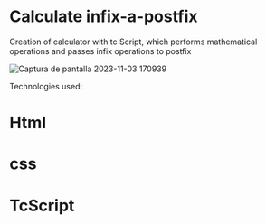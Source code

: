 ﻿# Calculate infix-a-postfix
Creation of calculator with tc Script, which performs mathematical operations and passes infix operations to postfix

![Captura de pantalla 2023-11-03 170939](https://github.com/Herinyhert/infix-a-postfix/assets/98710507/c921245f-79f9-4435-b094-8740c00bde2a)

Technologies used:
# Html
# css
# TcScript
